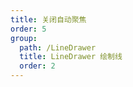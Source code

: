 ```yaml
---
title: 关闭自动聚焦
order: 5
group: 
  path: /LineDrawer
  title: LineDrawer 绘制线
  order: 2
---
```


<code src="./autoFocus.tsx" compact="true" defaultShowCode="true"></code>
